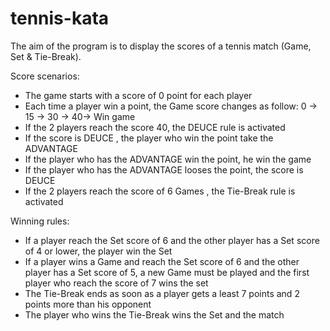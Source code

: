 # tennis-kata

The aim of the program is to display the scores of a tennis match (Game, Set & Tie-Break).

Score scenarios:
- The game starts with a score of 0 point for each player
- Each time a player win a point, the Game score changes as follow: 0 -> 15 -> 30 -> 40-> Win game
- If the 2 players reach the score 40, the DEUCE rule is activated
- If the score is DEUCE , the player who  win the point take the ADVANTAGE
- If the player who has the ADVANTAGE win the  point, he win the game
- If the player who has the ADVANTAGE looses the point, the score is DEUCE
- If the 2 players reach the score of 6 Games , the Tie-Break rule is activated

Winning rules:
- If a player reach the Set score of 6 and the other player has a Set score of 4 or lower, the player win the Set
- If a player wins a Game and reach the Set score of 6 and the other player has a Set score of 5, a new Game must be played and the first player who reach the score of 7 wins the set
- The Tie-Break ends as soon as a player gets a least 7 points and 2 points more than his opponent
- The player who wins the Tie-Break wins the Set and the match



